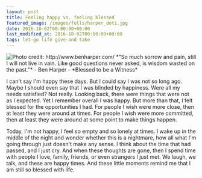 ```yaml
---
layout: post
title: Feeling happy vs. feeling blessed
featured_image: /images/fulls/harper_doti.jpg
date: 2016-10-02T00:00:00+00:00
last_modified_at: 2016-10-02T00:00:00+00:00
tags: let-go life give-and-take
---
```

<img src="/images/fulls/harper_doti .jpg" class="fit image" title='Photo credit: http://www.benharper.com/'>
*"So much sorrow and pain, still I will not live in vain.
Like good questions never asked, is wisdom wasted on the past."* - Ben Harper - *Blessed to be a Witness*

I can't say I'm happy these days. But I could say I was not so long ago. Maybe I should even say that I was blinded by happiness. Were all my needs satisfied? Not really. Looking back, there were things that were not as I expected. Yet I remember overall I was happy. But more than that, I felt blessed for the opportunities I had. For people I wish were more close, then at least they were around at times. For people I wish were more committed, then at least they were around at some point to make things happen.

Today, I'm not happy, I feel so empty and so lonely at times. I wake up in the middle of the night and wonder whether this is a nightmare, how all what I'm going through just doesn't make any sense. I think about the time that had passed, and I just cry. And when these thoughts are gone, then I spend time with people I love, family, friends, or even strangers I just met. We laugh, we talk, and these are happy times. And these little moments remind me that I am still so blessed with life.
